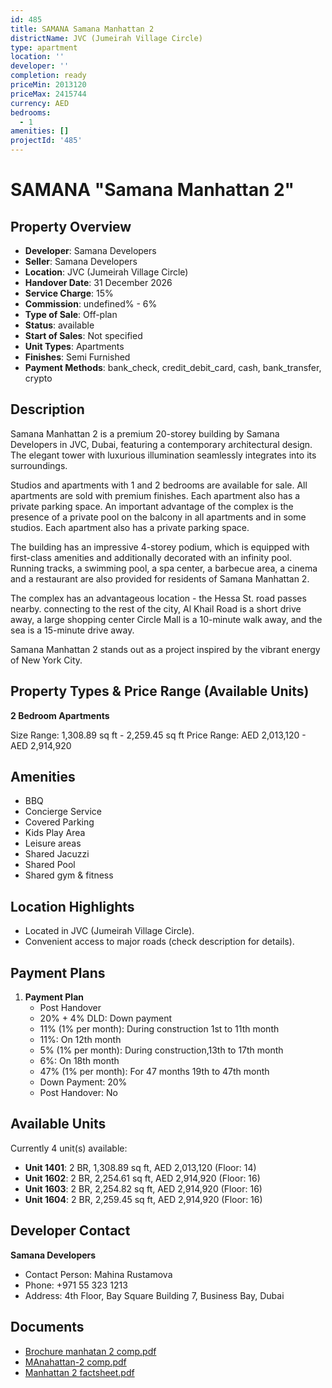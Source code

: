 ```yaml
---
id: 485
title: SAMANA Samana Manhattan 2
districtName: JVC (Jumeirah Village Circle)
type: apartment
location: ''
developer: ''
completion: ready
priceMin: 2013120
priceMax: 2415744
currency: AED
bedrooms:
  - 1
amenities: []
projectId: '485'
---
```


# SAMANA "Samana Manhattan 2"

## Property Overview
- **Developer**: Samana Developers
- **Seller**: Samana Developers
- **Location**: JVC (Jumeirah Village Circle)
- **Handover Date**: 31 December 2026
- **Service Charge**: 15%
- **Commission**: undefined% - 6%
- **Type of Sale**: Off-plan
- **Status**: available
- **Start of Sales**: Not specified
- **Unit Types**: Apartments
- **Finishes**: Semi Furnished
- **Payment Methods**: bank_check, credit_debit_card, cash, bank_transfer, crypto

## Description
Samana Manhattan 2 is a premium 20-storey building by Samana Developers in JVC, Dubai, featuring a contemporary architectural design. The elegant tower with luxurious illumination seamlessly integrates into its surroundings.

Studios and apartments with 1 and 2 bedrooms are available for sale. All apartments are sold with premium finishes. Each apartment also has a private parking space. An important advantage of the complex is the presence of a private pool on the balcony in all apartments and in some studios. Each apartment also has a private parking space.

The building has an impressive 4-storey podium, which is equipped with first-class amenities and additionally decorated with an infinity pool. Running tracks, a swimming pool, a spa center, a barbecue area, a cinema and a restaurant are also provided for residents of Samana Manhattan 2.

The complex has an advantageous location - the Hessa St. road passes nearby. connecting to the rest of the city, Al Khail Road is a short drive away, a large shopping center Circle Mall is a 10-minute walk away, and the sea is a 15-minute drive away.

Samana Manhattan 2 stands out as a project inspired by the vibrant energy of New York City.

## Property Types & Price Range (Available Units)
**2 Bedroom Apartments**

Size Range: 1,308.89 sq ft - 2,259.45 sq ft
Price Range: AED 2,013,120 - AED 2,914,920

## Amenities
- BBQ
- Concierge Service
- Covered Parking
- Kids Play Area
- Leisure areas
- Shared Jacuzzi
- Shared Pool
- Shared gym & fitness

## Location Highlights
- Located in JVC (Jumeirah Village Circle).
- Convenient access to major roads (check description for details).

## Payment Plans
1. **Payment Plan**
   - Post Handover
   - 20% + 4% DLD: Down payment
   - 11% (1% per month): During construction 1st to 11th month
   - 11%: On 12th month
   - 5% (1% per month): During construction,13th to 17th month
   - 6%: On 18th month
   - 47% (1% per month): For 47 months 19th to 47th month
   - Down Payment: 20%
   - Post Handover: No

## Available Units
Currently 4 unit(s) available:
- **Unit 1401**: 2 BR, 1,308.89 sq ft, AED 2,013,120 (Floor: 14)
- **Unit 1602**: 2 BR, 2,254.61 sq ft, AED 2,914,920 (Floor: 16)
- **Unit 1603**: 2 BR, 2,254.82 sq ft, AED 2,914,920 (Floor: 16)
- **Unit 1604**: 2 BR, 2,259.45 sq ft, AED 2,914,920 (Floor: 16)

## Developer Contact
**Samana Developers**
- Contact Person: Mahina Rustamova
- Phone: +971 55 323 1213
- Address: 4th Floor, Bay Square Building 7, Business Bay, Dubai

## Documents
- [Brochure manhatan 2 comp.pdf](https://cdn.geniemap.net/2023/10/11/4UEt7VtZwFCBY7BuYXDRnTM3CZZE97btG3SN6p35.pdf)
- [MAnahattan-2 comp.pdf](https://cdn.geniemap.net/2023/10/11/YKFCn7GTpNi3nMjZn098v9uMCWb9L7g2bOoTJbix.pdf)
- [Manhattan 2 factsheet.pdf](https://cdn.geniemap.net/2023/10/11/9bPrtERLkNRNnkumQ0sCMq8F9VwNuizOaNM2aOYO.pdf)

